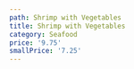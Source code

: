 ```yaml
---
path: Shrimp with Vegetables
title: Shrimp with Vegetables
category: Seafood
price: '9.75'
smallPrice: '7.25'
---
```


